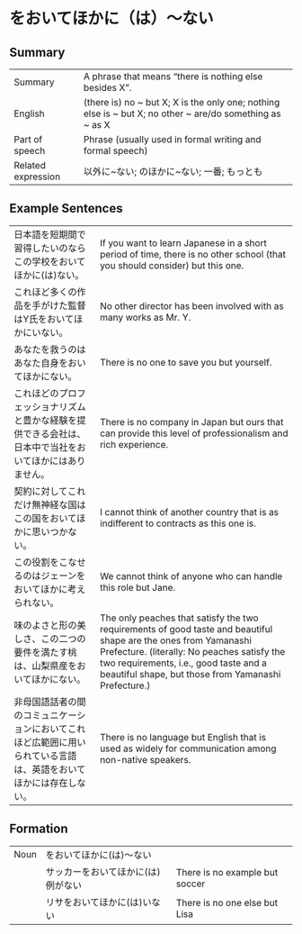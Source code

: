 # をおいてほかに（は）～ない

## Summary

<table><tr>   <td>Summary</td>   <td>A phrase that means “there is nothing else besides X”.</td></tr><tr>   <td>English</td>   <td>(there is) no ~ but X; X is the only one; nothing else is ~ but X; no other ~ are/do something as ~ as X</td></tr><tr>   <td>Part of speech</td>   <td>Phrase (usually used in formal writing and formal speech)</td></tr><tr>   <td>Related expression</td>   <td>以外に~ない; のほかに~ない; 一番; もっとも</td></tr></table>

## Example Sentences

<table><tr>   <td>日本語を短期間で習得したいのならこの学校をおいてほかに(は)ない。</td>   <td>If you want to learn Japanese in a short period of time, there is no other school (that you should consider) but this one.</td></tr><tr>   <td>これほど多くの作品を手がけた監督はY氏をおいてほかにいない。</td>   <td>No other director has been involved with as many works as Mr. Y.</td></tr><tr>   <td>あなたを救うのはあなた自身をおいてほかにない。</td>   <td>There is no one to save you but yourself.</td></tr><tr>   <td>これほどのプロフェッショナリズムと豊かな経験を提供できる会社は、日本中で当社をおいてほかにはありません。</td>   <td>There is no company in Japan but ours that can provide this level of professionalism and rich experience.</td></tr><tr>   <td>契約に対してこれだけ無神経な国はこの国をおいてほかに思いつかない。</td>   <td>I cannot think of another country that is as indifferent to contracts as this one is.</td></tr><tr>   <td>この役割をこなせるのはジェーンをおいてほかに考えられない。</td>   <td>We cannot think of anyone who can handle this role but Jane.</td></tr><tr>   <td>味のよさと形の美しさ、この二つの要件を満たす桃は、山梨県産をおいてほかにない。</td>   <td>The only peaches that satisfy the two requirements of good taste and beautiful shape are the ones from Yamanashi Prefecture. (literally: No peaches satisfy the two requirements, i.e., good taste and a beautiful shape, but those from Yamanashi Prefecture.)</td></tr><tr>   <td>非母国語話者の間のコミュニケーションにおいてこれほど広範囲に用いられている言語は、英語をおいてほかには存在しない。</td>   <td>There is no language but English that is used as widely for communication among non-native speakers.</td></tr></table>

## Formation

<table class="table"><tbody><tr class="tr head"><td class="td"><span class="bold">Noun</span></td><td class="td"><span class="concept">をおいてほかに</span><span>(</span><span class="concept">は</span><span>)～</span><span class="concept">ない</span></td><td class="td"></td></tr><tr class="tr"><td class="td"></td><td class="td"><span>サッカー</span><span class="concept">をおいてほかに</span><span>(</span><span class="concept">は</span><span>)例が</span><span class="concept">ない</span></td><td class="td"><span>There is no example but soccer</span></td></tr><tr class="tr"><td class="td"></td><td class="td"><span>リサ</span><span class="concept">をおいてほかに</span><span>(</span><span class="concept">は</span><span>)い</span><span class="concept">ない</span></td><td class="td"><span>There is no one else but Lisa</span></td></tr></tbody></table>

